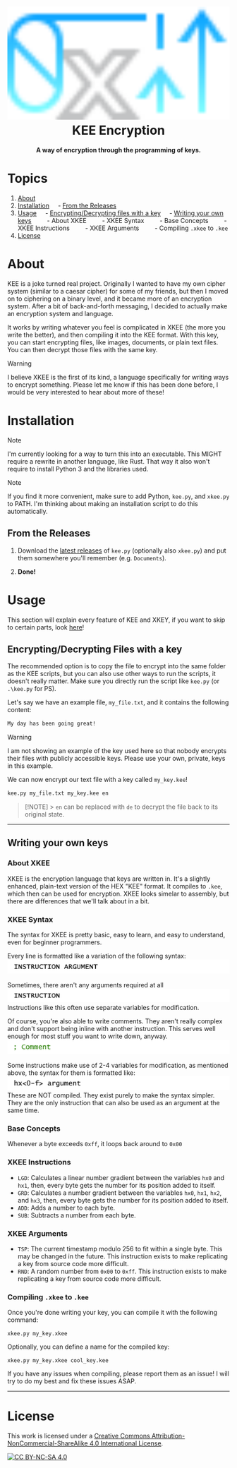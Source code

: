 <h1 align="center"><img src="graphics/kee_github.svg" height="256px"><br>KEE Encryption</h1>

<p align="center"><strong>A way of encryption through the programming of keys.</strong></p>

# Topics

1. [About](https://github.com/JaegerwaldDev/KEE/tree/main?tab=readme-ov-file#about)
2. [Installation](https://github.com/JaegerwaldDev/KEE/tree/main?tab=readme-ov-file#installation)
       - [From the Releases](https://github.com/JaegerwaldDev/KEE/tree/main?tab=readme-ov-file#from-the-releases)
3. [Usage](https://github.com/JaegerwaldDev/KEE/tree/main?tab=readme-ov-file#usage)
       - [Encrypting/Decrypting files with a key](https://github.com/JaegerwaldDev/KEE/tree/main?tab=readme-ov-file#encryptingdecrypting-files-with-a-key)
       - [Writing your own keys](https://github.com/JaegerwaldDev/KEE/tree/main?tab=readme-ov-file#writing-your-own-keys)
           - About XKEE
           - XKEE Syntax
           - Base Concepts
           - XKEE Instructions
           - XKEE Arguments
           - Compiling `.xkee` to `.kee`
4. [License](https://github.com/JaegerwaldDev/KEE/tree/main?tab=readme-ov-file#license)

# About

KEE is a joke turned real project. Originally I wanted to have my own cipher system (similar to a caesar cipher) for some of my friends, but then I moved on to ciphering on a binary level, and it became more of an encryption system. After a bit of back-and-forth messaging, I decided to actually make an encryption system and language.

It works by writing whatever you feel is complicated in XKEE (the more you write the better), and then compiling it into the KEE format. With this key, you can start encrypting files, like images, documents, or plain text files. You can then decrypt those files with the same key.

> [!WARNING]
> I believe XKEE is the first of its kind, a language specifically for writing ways to encrypt something. Please let me know if this has been done before, I would be very interested to hear about more of these!

# Installation

> [!NOTE]
> I'm currently looking for a way to turn this into an executable. This MIGHT require a rewrite in another language, like Rust. That way it also won't require to install Python 3 and the libraries used.

> [!NOTE]
> If you find it more convenient, make sure to add Python, `kee.py`, and `xkee.py` to PATH. I'm thinking about making an installation script to do this automatically.

## From the Releases

1. Download the [latest releases](https://github.com/JaegerwaldDev/KEE/releases/latest) of `kee.py` (optionally also `xkee.py`) and put them somewhere you'll remember (e.g. `Documents`).

2. **Done!**

# Usage

This section will explain every feature of KEE and XKEY, if you want to skip to certain parts, look [here](https://github.com/JaegerwaldDev/KEE/tree/main?tab=readme-ov-file#topics)!

## Encrypting/Decrypting Files with a key

The recommended option is to copy the file to encrypt into the same folder as the KEE scripts, but you can also use other ways to run the scripts, it doesn't really matter. Make sure you directly run the script like `kee.py` (or `.\kee.py` for PS).

Let's say we have an example file, `my_file.txt`, and it contains the following content:

```txt
My day has been going great!
```

> [!WARNING]
> I am not showing an example of the key used here so that nobody encrypts their files with publicly accessible keys. Please use your own, private, keys in this example.

We can now encrypt our text file with a key called `my_key.kee`!

```cmd
kee.py my_file.txt my_key.kee en
```

> [!NOTE] > `en` can be replaced with `de` to decrypt the file back to its original state.

---

## Writing your own keys

### About XKEE

XKEE is the encryption language that keys are written in. It's a slightly enhanced, plain-text version of the HEX "KEE" format. It compiles to `.kee`, which then can be used for encryption. XKEE looks simelar to assembly, but there are differences that we'll talk about in a bit.

### XKEE Syntax

The syntax for XKEE is pretty basic, easy to learn, and easy to understand, even for beginner programmers.

Every line is formatted like a variation of the following syntax:
<br><img src="graphics/xkee_instruction_argument.png">

Sometimes, there aren't any arguments required at all<br>
<img src="graphics/xkee_instruction.png">
<br>Instructions like this often use separate variables for modification.

Of course, you're also able to write comments. They aren't really complex and don't support being inline with another instruction. This serves well enough for most stuff you want to write down, anyway.<br>
<img src="graphics/xkee_comment.png">

Some instructions make use of 2-4 variables for modification, as mentioned above, the syntax for them is formatted like:
<br><img src="graphics/xkee_variable.png"><br>
These are NOT compiled. They exist purely to make the syntax simpler. They are the only instruction that can also be used as an argument at the same time.

### Base Concepts

Whenever a byte exceeds `0xff`, it loops back around to `0x00`

### XKEE Instructions

-   `LGD`: Calculates a linear number gradient between the variables `hx0` and `hx1`, then, every byte gets the number for its position added to itself.
-   `GRD`: Calculates a number gradient between the variables `hx0`, `hx1`, `hx2`, and `hx3`, then, every byte gets the number for its position added to itself.
-   `ADD`: Adds a number to each byte.
-   `SUB`: Subtracts a number from each byte.

### XKEE Arguments

-   `TSP`: The current timestamp modulo 256 to fit within a single byte. This may be changed in the future. This instruction exists to make replicating a key from source code more difficult.
-   `RND`: A random number from `0x00` to `0xff`. This instruction exists to make replicating a key from source code more difficult.

### Compiling `.xkee` to `.kee`

Once you're done writing your key, you can compile it with the following command:

```
xkee.py my_key.xkee
```

Optionally, you can define a name for the compiled key:

```
xkee.py my_key.xkee cool_key.kee
```

If you have any issues when compiling, please report them as an issue! I will try to do my best and fix these issues ASAP.

---

# License

This work is licensed under a
[Creative Commons Attribution-NonCommercial-ShareAlike 4.0 International License][cc-by-nc-sa].

[![CC BY-NC-SA 4.0][cc-by-nc-sa-image]][cc-by-nc-sa]

[cc-by-nc-sa]: http://creativecommons.org/licenses/by-nc-sa/4.0/
[cc-by-nc-sa-image]: https://licensebuttons.net/l/by-nc-sa/4.0/88x31.png
